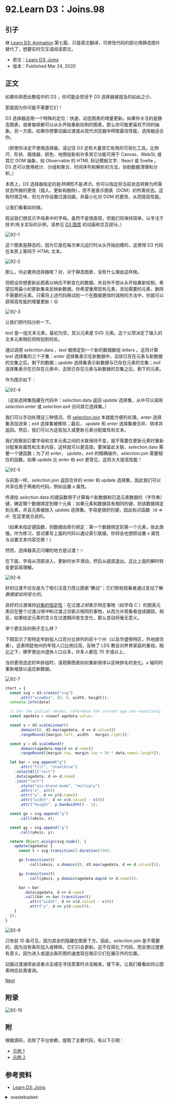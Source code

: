 # 92.Learn D3：Joins.98

## <a name="start"></a> 引子
继 [Learn D3: Animation][url-pre] 第七篇，只是英文翻译，可修改代码的部分用静态图片替代了，想要实时交互请阅读原文。

- 原文：[Learn D3: Joins][url-1]
- 版本：Published Mar 24, 2020

## <a name="title1"></a> 正文
如果你熟悉此教程中的 D3 ，你可能会惊讶于 D3 选择器被提及的如此之少。

那是因为你可能不需要它们！

D3 选择器适用一个特殊的定位：快速，动态图表的增量更新。如果你关注的是静态图表，或者每帧都可以从头开始重新绘制的图表，那么你可能更喜欢不同的抽象。另一方面，如果你想要动画过渡或从现代浏览器中榨取最佳性能，选择器适合你。

（即使你决定不使用选择器，请记住 D3 还有大量其它有用的可视化工具。比例尺、形状、插值器、颜色、地图投影和许多其它功能可用于 Canvas、WebGL 或其它 DOM 抽象，如 Observable 的 HTML 标记模板文字、React 或 Svelte 。D3 还可以使用统计、分组和聚合、时间序列和解析的方法，协助数据清理和分析。）

本质上，D3 选择器指定的是*转换*而不是*表示*。你可以指定将当前状态转换为所需状态所做的更改（插入、更新和删除），而不是表示图表（DOM）的所需状态。这有时很乏味，但允许你设置过渡动画，并最小化对 DOM 的更改，从而提高性能。

让我们看看如何做。

假设我们想显示字母表中的字母。虽然不是很直观，但我们将保持简单，以专注于技术(有关实际的示例，请参见 [D3 图库][url-2] 的动画和交互部分。）

![92-1][url-local-1]

这个图表是静态的，因为它是在每次单元运行时从头开始创建的，这使得 D3 代码在本质上等同于 HTML 文本。

![92-2][url-local-2]

那么，何必要用选择器呢？对，对于静态图表，没有什么理由这样做。

但假设你想更新此图表以响应不断变化的数据。并且你不想从头开始重新绘制，希望应用最小的更新集来反映新数据。你希望重用现有元素，添加需要的元素，删除不需要的元素。只需将上述代码移动到一个在数据更改时调用的方法中，你就可以获得高性能的增量更新！😲

![92-3][url-local-3]

让我们把代码分析一下。

*text* 是一组文本元素，最初为空，其父元素是 SVG 元素。这个父项决定了输入的文本元素稍后将附加到何处。

通过调用 *selection*.data ，*text* 被绑定到一个新的数据数组 *letters* 。这将计算 *text* 选择集的三个子集：*enter* 选择集表示在新数据中，去除已存在元素与新数据的交集之后，剩下的数据；*update* 选择集表示新数据与已存在元素的交集；*exit* 选择集表示在已存在元素中，去除已存在元素与新数据的交集之后，剩下的元素。

作为图示如下：

![92-4][url-local-4]

（这些选择集隐藏在代码中：*selection*.data 返回 *update* 选择集，从中可以调用 *selection*.enter 或 *selection*.exit 访问其它选择集。）

我们可以手动处理这三种情况，但 [selection.join][url-3] 本就能方便的处理。*enter* 选择集添加进来；*exit* 选择集被移除；最后， *update* 和 *enter* 选择集被合并、排序并返回。然后，我们可以为这些加入或更新元素分配属性和文本。

我们观察到只要字母和文本元素之间的关联保持不变，就不需要在更新元素时重新分配某些属性和文本内容，这样就可以更高效。要保留此关联，*selection*.data 需要一个键函数；为了对 *enter*， *update*，*exit* 的精确操作，*selection*.join 需要相应的函数。如果 update 比 enter 和 exit 更常见，这将大大提高性能！

![92-5][url-local-5]

与前面一样，*selection*.join 返回合并的 enter 和 update 选择集，因此我们可以共享应用于两者的代码，例如设置 *x* 属性。

传递给 *selection*.data 的键函数用于计算每个新数据和已选元素数据的（字符串）键，确定哪个数据绑定到哪个元素：如果元素和数据具有相同的键，则该数据绑定到元素，并且元素被放入 *update* 选择集。字母是很好的键，因此标识函数（d => d）在这里是合适的。

（如果未指定键函数，则数据由索引绑定：第一个数据绑定到第一个元素，依此类推。作为练习，尝试重写上面的代码以通过索引联接。你将会也想把设置 *x* 属性与设置文本内容交换！）

然而，选择器真正闪耀的地方是过渡！✨

在下面，字母从顶部进入，更新时水平滑动，然后从底部退出。这比上面的瞬时转变更容易理解。

![92-6][url-local-6]

好的过渡不仅仅是为了吸引注意力而让图表“舞动”；它们帮助观看者通过变动了解*数据是如何变化的*。

良好的过渡保持[对象的恒定性][url-4]：在过渡*之前*表示特定事物（如字母 C ）的图表元素应在整个过渡*过程中*和过渡*之后*表示相同的事物，从而允许观看者连续跟踪。相反，如果给定元素的含义在过渡期间发生变化，那么变动将毫无意义。

举个更实际的例子怎么样？

下图显示了按特定年龄组人口百分比排列的前十个州（以及华盛顿特区，外地居住者）。这表明犹他州的年轻人口比例过高，反映了 LDS 教会对养育家庭的重视。相比之下，佛罗里达州退休人口众多，许多人都在 70 岁或以上。

当你更改选定的年龄组时，请观察图表如何重新排序以反映排名的变化。*x* 轴同时重新缩放以适应新数据。

![92-7][url-local-7]

```js
chart = {
  const svg = d3.create("svg")
      .attr("viewBox", [0, 0, width, height]);
  console.info(data)

  // For the initial render, reference the current age non-reactively.
  const agedata = viewof agedata.value;

  const x = d3.scaleLinear()
      .domain([0, d3.max(agedata, d => d.value)])
      .rangeRound([margin.left, width - margin.right]);

  const y = d3.scaleBand()
      .domain(agedata.map(d => d.name))
      .rangeRound([margin.top, margin.top + 20 * data.names.length]);

  let bar = svg.append("g")
      .attr("fill", "steelblue")
    .selectAll("rect")
    .data(agedata, d => d.name)
    .join("rect")
      .style("mix-blend-mode", "multiply")
      .attr("x", x(0))
      .attr("y", d => y(d.name))
      .attr("width", d => x(d.value) - x(0))
      .attr("height", y.bandwidth() - 1);

  const gx = svg.append("g")
      .call(xAxis, x);

  const gy = svg.append("g")
      .call(yAxis, y);

  return Object.assign(svg.node(), {
    update(agedata) {
      const t = svg.transition().duration(750);

      gx.transition(t)
          .call(xAxis, x.domain([0, d3.max(agedata, d => d.value)]));

      gy.transition(t)
          .call(yAxis, y.domain(agedata.map(d => d.name)));

      bar = bar
        .data(agedata, d => d.name)
        .call(bar => bar.transition(t)
          .attr("width", d => x(d.value) - x(0))
          .attr("y", d => y(d.name)));
    }
  });
}
```

![92-9][url-local-9]

只有前 10 条可见，因为其余的隐藏在图表下方。因此，*selection*.join 是不需要的，因为没有条形加入或移除，它们只会更新。这不仅简化了代码，而且使过渡更有意义，因为进入或退出条形图的速度现在暗示它们在展示外的位置。

动画过渡通常由读者点击或在寻找答案时点击触发。接下来，让我们看看如何让图表响应此类查询。

[Next][url-next]
## 附录

![92-10][url-local-10]

## 附
根据源码，去除了平台依赖，提取了主要代码，有以下示例：
- [示例 1][url-5]
- [示例 2][url-6]


## <a name="reference"></a> 参考资料
- [Learn D3: Joins][url-1]

[url-pre]:https://github.com/XXHolic/blog/issues/97
[url-next]:https://github.com/XXHolic/blog/issues/99
[url-1]:https://observablehq.com/@d3/learn-d3-joins?collection=@d3/learn-d3
[url-2]:https://observablehq.com/@d3/gallery
[url-3]:https://observablehq.com/@d3/selection-join
[url-4]:https://bost.ocks.org/mike/constancy/

[url-5]:https://xxholic.github.io/lab/blog/92/index.html
[url-6]:https://xxholic.github.io/lab/blog/92/index2.html


[url-local-1]:./images/92/1.png
[url-local-2]:./images/92/2.png
[url-local-3]:./images/92/3.png
[url-local-4]:./images/92/4.png
[url-local-5]:./images/92/5.png
[url-local-6]:./images/92/6.png
[url-local-7]:./images/92/7.png
[url-local-8]:./images/92/8.png
[url-local-9]:./images/92/9.png
[url-local-10]:./images/92/10.png

<details>
<summary>:wastebasket:</summary>

《巫师 3》主线剧情一般难度完成，最后触发的是个悲剧结局。

再去看了别人的攻略，才发现前面很多任务的选择都影响到了这个结局。

自己之前自认为正当的选择，到最后却导致悲剧收场。

心情还是有些郁闷的，在做选择的时候明显的代入了自己的想法。

巫师3 游戏本地文件艺术设定集。

![92-poster][url-local-poster]

</details>

[url-local-poster]:./images/92/poster.png
